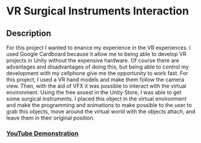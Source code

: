 <h1>VR Surgical Instruments Interaction</h1>

<h2>Description</h2>
For this project I wanted to enance my experience in the VR experiences. I used Google Cardboard because it allow me to being able to develop VR projects in Unity without the expensive hardware. 
Of course there are advantages and disadvantages of doing this, but being able to control my development with my cellphone give me the opportunity to work fast. For this project, I used a VR hand models and make them follow the camera view. Then, with the aid of VFX it was possible to interact with the virtual environment. Using the free assest in the Unity Store, I was able to get some surgical instruments. I placed this object in the virtual environment and make the programming and animations to make possible to the user to grab this objects, move around the virtual world with the objects attach, and leave them in their original position.  
<br />

 ### [YouTube Demonstration](https://youtu.be/pki3tAEv1GM)
